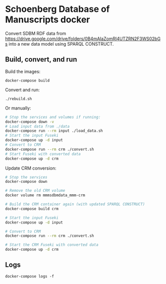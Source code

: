 # Schoenberg Database of Manuscripts docker

Convert SDBM RDF data from https://drive.google.com/drive/folders/0B4mAIaZomRI4UTZRN2F3WS02bGs into a new data model using SPARQL CONSTRUCT.

## Build, convert, and run

Build the images:

`docker-compose build`

Convert and run:

`./rebuild.sh`

Or manually:

```bash
# Stop the services and volumes if running:
docker-compose down -v
# Load input data from ./data
docker-compose run --rm input ./load_data.sh
# Start the input Fuseki
docker-compose up -d input
# Convert to CRM
docker-compose run --rm crm ./convert.sh
# Start Fuseki with converted data
docker-compose up -d crm
```

Update CRM conversion:

```bash
# Stop the services
docker-compose down

# Remove the old CRM volume
docker volume rm mmmsdbmdata_mmm-crm

# Build the CRM container again (with updated SPARQL CONSTRUCT)
docker-compose build crm

# Start the input Fuseki
docker-compose up -d input

# Convert to CRM
docker-compose run --rm crm ./convert.sh

# Start the CRM Fuseki with converted data
docker-compose up -d crm
```


## Logs

`docker-compose logs -f`
